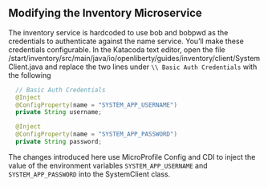 ## Modifying the Inventory Microservice

The inventory service is hardcoded to use bob and bobpwd as the credentials to authenticate against the name service. You’ll make these credentials configurable. In the Katacoda text editor, open the file /start/inventory/src/main/java/io/openliberty/guides/inventory/client/SystemClient.java and replace the two lines under `\\ Basic Auth Credentials` with the following

```java
  // Basic Auth Credentials
  @Inject
  @ConfigProperty(name = "SYSTEM_APP_USERNAME")
  private String username;

  @Inject
  @ConfigProperty(name = "SYSTEM_APP_PASSWORD")
  private String password;

```

The changes introduced here use MicroProfile Config and CDI to inject the value of the environment variables `SYSTEM_APP_USERNAME` and `SYSTEM_APP_PASSWORD` into the SystemClient class.
